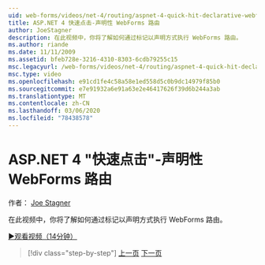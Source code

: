 ```yaml
---
uid: web-forms/videos/net-4/routing/aspnet-4-quick-hit-declarative-webforms-routing
title: ASP.NET 4 快速点击-声明性 WebForms 路由
author: JoeStagner
description: 在此视频中，你将了解如何通过标记以声明方式执行 WebForms 路由。
ms.author: riande
ms.date: 11/11/2009
ms.assetid: bfeb728e-3216-4310-8303-6cdb79255c15
msc.legacyurl: /web-forms/videos/net-4/routing/aspnet-4-quick-hit-declarative-webforms-routing
msc.type: video
ms.openlocfilehash: e91cd1fe4c58a58e1ed558d5c0b9dc14979f85b0
ms.sourcegitcommit: e7e91932a6e91a63e2e46417626f39d6b244a3ab
ms.translationtype: MT
ms.contentlocale: zh-CN
ms.lasthandoff: 03/06/2020
ms.locfileid: "78438578"
---
```

# <a name="aspnet-4-quick-hit---declarative-webforms-routing"></a>ASP.NET 4 "快速点击"-声明性 WebForms 路由

作者： [Joe Stagner](https://github.com/JoeStagner)

在此视频中，你将了解如何通过标记以声明方式执行 WebForms 路由。 

[&#9654;观看视频（14分钟）](https://channel9.msdn.com/Blogs/ASP-NET-Site-Videos/aspnet-4-quick-hit-declarative-webforms-routing)

> [!div class="step-by-step"]
> [上一页](aspnet-4-quick-hit-imperative-webforms-routing.md)
> [下一页](aspnet-4-quick-hit-outbound-webforms-routing.md)

